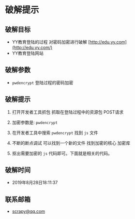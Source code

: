 # 破解提示

## 破解目标

- YY教育登陆的过程 对密码加密进行破解   [http://edu.yy.com](http://edu.yy.com/)
- YY教育登陆网站

## 破解参数

- `pwdencrypt` 登陆过程的密码加密

## 破解提示

1. 打开开发者工具抓包 抓取在登陆过程中的资源包  POST请求

2. 加密参数是: `pwdencrypt`

3. 在开发者工具中搜索 `pwdencrypt` 找到 `js` 文件 

4. 不断的断点调试 可以找到一个新的文件 找到加密的核心 加密库

5. 抠出需要加密的 `js` 代码即可。下面就是相关的代码。

## 破解时间

- 2019年8月28日18:11:37

## 联系邮箱

- scrapy@qq.com